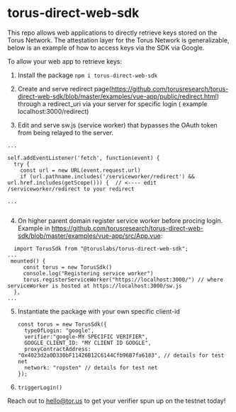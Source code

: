 # torus-direct-web-sdk

This repo allows web applications to directly retrieve keys stored on the Torus Network. The attestation layer for the Torus Network is generalizable, below is an example of how to access keys via the SDK via Google.

To allow your web app to retrieve keys:

1) Install the package
``` npm i torus-direct-web-sdk ```

2) Create and serve redirect page(https://github.com/torusresearch/torus-direct-web-sdk/blob/master/examples/vue-app/public/redirect.html) through a redirect_uri via your server for specific login ( example localhost:3000/redirect)

3) Edit and serve sw.js (service worker) that bypasses the OAuth token from being relayed to the server. 

```
...

self.addEventListener('fetch', function(event) {
  try {
    const url = new URL(event.request.url)
    if (url.pathname.includes('/serviceworker/redirect') && url.href.includes(getScope())) {  // <---- edit /serviceworker/redirect to your redirect

...
              
```
4) On higher parent domain register service worker before procing login. Example in https://github.com/torusresearch/torus-direct-web-sdk/blob/master/examples/vue-app/src/App.vue:

```
  import TorusSdk from "@toruslabs/torus-direct-web-sdk";
...
 mounted() {
     const torus = new TorusSdk()
     console.log("Registering service worker")
     torus.registerServiceWorker("https://localhost:3000/") // where serviceWorker is hosted at https://localhost:3000/sw.js
  },
...

```

5) Instantiate the package with your own specific client-id 
      ```
      const torus = new TorusSdk({
        typeOfLogin: "google",
        verifier:"google-MY SPECIFIC VERIFIER",
        GOOGLE_CLIENT_ID: "MY CLIENT ID GOOGLE",
        proxyContractAddress: "0x4023d2a0D330bF11426B12C6144Cfb96B7fa6183", // details for test net
        network: "ropsten" // details for test net
      });
      ```

6) ```triggerLogin()```




Reach out to hello@tor.us to get your verifier spun up on the testnet today!

